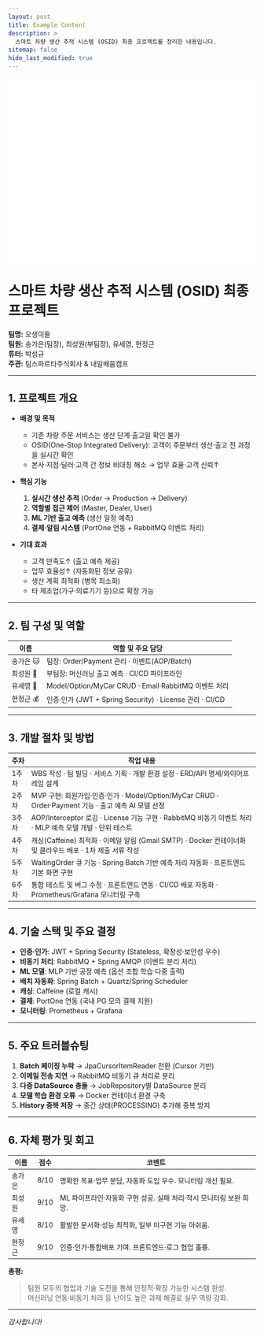 ```yaml
---
layout: post
title: Example Content
description: >
  스마트 차량 생산 추적 시스템 (OSID) 최종 프로젝트를 정리한 내용입니다.
sitemap: false
hide_last_modified: true
---
```

![오생이들 팀 로고](/assets/img/blog/tim-logo-white.png)
# 스마트 차량 생산 추적 시스템 (OSID) 최종 프로젝트

**팀명:** 오생이들  
**팀원:** 송가은(팀장), 최성원(부팀장), 유세영, 현정근  
**튜터:** 박성규  
**주관:** 팀스파르타주식회사 & 내일배움캠프

---

## 1. 프로젝트 개요

- **배경 및 목적**
  - 기존 차량 주문 서비스는 생산 단계·출고일 확인 불가
  - OSID(One-Stop Integrated Delivery): 고객이 주문부터 생산·출고 전 과정을 실시간 확인
  - 본사·지점·딜러·고객 간 정보 비대칭 해소 → 업무 효율·고객 신뢰↑

- **핵심 기능**
  1. **실시간 생산 추적** (Order → Production → Delivery)
  2. **역할별 접근 제어** (Master, Dealer, User)
  3. **ML 기반 출고 예측** (생산 일정 예측)
  4. **결제·알림 시스템** (PortOne 연동 + RabbitMQ 이벤트 처리)

- **기대 효과**
  - 고객 만족도↑ (출고 예측 제공)
  - 업무 효율성↑ (자동화된 정보 공유)
  - 생산 계획 최적화 (병목 최소화)
  - 타 제조업(가구·의료기기 등)으로 확장 가능

---

## 2. 팀 구성 및 역할

| 이름     | 역할 및 주요 담당                                       |
|--------|---------------------------------------------------|
| 송가은 🐱 | 팀장: Order/Payment 관리 · 이벤트(AOP/Batch)            |
| 최성원 🍄 | 부팀장: 머신러닝 출고 예측 · CI/CD 파이프라인              |
| 유세영 🍔 | Model/Option/MyCar CRUD · Email·RabbitMQ 이벤트 처리 |
| 현정근 💰 | 인증·인가 (JWT + Spring Security) · License 관리 · CI/CD  |

---

## 3. 개발 절차 및 방법

| 주차   | 작업 내용                                                                                                        |
|------|---------------------------------------------------------------------------------------------------------------|
| 1주차  | WBS 작성 · 팀 빌딩 · 서비스 기획 · 개발 환경 설정 · ERD/API 명세/와이어프레임 설계                                         |
| 2주차  | MVP 구현: 회원가입·인증·인가 · Model/Option/MyCar CRUD · Order·Payment 기능 · 출고 예측 AI 모델 선정                     |
| 3주차  | AOP/Interceptor 로깅 · License 기능 구현 · RabbitMQ 비동기 이벤트 처리 · MLP 예측 모델 개발 · 단위 테스트                      |
| 4주차  | 캐싱(Caffeine) 최적화 · 이메일 알림 (Gmail SMTP) · Docker 컨테이너화 및 클라우드 배포 · 1차 제출 서류 작성                  |
| 5주차  | WaitingOrder 큐 기능 · Spring Batch 기반 예측 처리 자동화 · 프론트엔드 기본 화면 구현                                    |
| 6주차  | 통합 테스트 및 버그 수정 · 프론트엔드 연동 · CI/CD 배포 자동화 · Prometheus/Grafana 모니터링 구축                         |

---

## 4. 기술 스택 및 주요 결정

- **인증·인가**: JWT + Spring Security (Stateless, 확장성·보안성 우수)
- **비동기 처리**: RabbitMQ + Spring AMQP (이벤트 분리 처리)
- **ML 모델**: MLP 기반 공정 예측 (옵션 조합 학습·다중 출력)
- **배치 자동화**: Spring Batch + Quartz/Spring Scheduler
- **캐싱**: Caffeine (로컬 캐시)
- **결제**: PortOne 연동 (국내 PG 모의 결제 지원)
- **모니터링**: Prometheus + Grafana

---

## 5. 주요 트러블슈팅

1. **Batch 페이징 누락** → JpaCursorItemReader 전환 (Cursor 기반)
2. **이메일 전송 지연** → RabbitMQ 비동기 큐 처리로 분리
3. **다중 DataSource 충돌** → JobRepository별 DataSource 분리
4. **모델 학습 환경 오류** → Docker 컨테이너 환경 구축
5. **History 중복 저장** → 중간 상태(PROCESSING) 추가해 중복 방지

---

## 6. 자체 평가 및 회고

| 이름   | 점수 | 코멘트                                                         |
|------|----|-------------------------------------------------------------|
| 송가은 | 8/10 | 명확한 목표·업무 분담, 자동화 도입 우수. 모니터링 개선 필요.           |
| 최성원 | 9/10 | ML 파이프라인·자동화 구현 성공. 실패 처리·적시 모니터링 보완 희망.   |
| 유세영 | 8/10 | 활발한 문서화·성능 최적화, 일부 미구현 기능 아쉬움.                  |
| 현정근 | 9/10 | 인증·인가·통합배포 기여. 프론트엔드·로그 협업 훌륭.                    |

**총평:**
> 팀원 모두의 협업과 기술 도전을 통해 안정적·확장 가능한 시스템 완성.  
> 머신러닝 연동·비동기 처리 등 난이도 높은 과제 해결로 실무 역량 강화.

---

*감사합니다!*  
